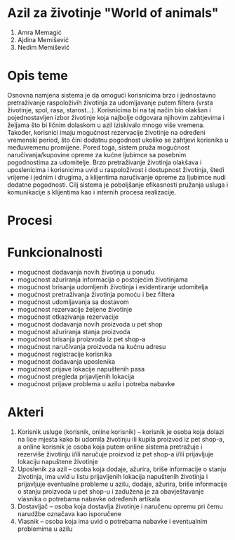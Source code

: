 # Azil za životinje "World of animals"
1.	Amra Memagić
2.	Ajdina Memišević
3.	Nedim Memišević

# Opis teme

Osnovna namjena sistema je da omogući korisnicima brzo i jednostavno pretraživanje raspoloživih životinja za udomljavanje putem filtera (vrsta životinje, spol, rasa, starost...). Korisnicima bi na taj način bio olakšan i pojednostavljen izbor životinje koja najbolje odgovara njihovim zahtjevima i željama što bi ličnim dolaskom u azil iziskivalo mnogo više vremena. Također, korisnici imaju mogućnost rezervacije životinje na određeni vremenski period, što čini dodatnu pogodnost ukoliko se zahtjevi korisnika u međuvremenu promijene. 
Pored toga, sistem pruža mogućnost naručivanja/kupovine opreme za kućne ljubimce sa posebnim pogodnostima za udomitelje.
Brzo pretraživanje životinja olakšava i uposlenicima i korisnicima uvid u raspoloživost i dostupnost životinja, štedi vrijeme i jednim i drugima, a klijentima naručivanje opreme za ljubimce nudi dodatne pogodnosti.
Cilj sistema je poboljšanje efikasnosti pružanja usluga i komunikacije s klijentima kao i internih procesa realizacije.

# Procesi

# Funkcionalnosti

-	mogućnost dodavanja novih životinja u ponudu 
-	mogućnost ažuriranja informacija o postojećim životinjama
-	mogućnost brisanja udomljenih životinja i evidentiranje udomitelja
-	mogućnost pretraživanja životinja pomoću i bez filtera
-	mogućnost udomljavanja sa dostavom
-	mogućnost rezervacije željene životinje 
-	mogućnost otkazivanja rezervacije
-	mogućnost dodavanja novih proizvoda u pet shop
-	mogućnost ažuriranja stanja proizvoda
-	mogućnost brisanja proizvoda iz pet shop-a
-	mogućnost naručivanja proizvoda na kućnu adresu
-	mogućnost registracije korisnika
-	mogućnost dodavanja uposlenika
-	mogućnost prijave lokacije napuštenih pasa
-	mogućnost pregleda prijavljenih lokacija
-	mogućnost prijave problema u azilu i potreba nabavke


# Akteri

1. Korisnik usluge (korisnik, online korisnik) – korisnik je osoba koja dolazi na lice mjesta kako bi udomila životinju ili kupila proizvod iz pet shop-a, a online korisnik je osoba koja putem online sistema pretražuje i rezerviše životinju i/ili naručuje proizvod iz pet shop-a i/ili prijavljuje lokaciju napuštene životinje
2. Uposlenik za azil – osoba koja dodaje, ažurira, briše informacije o stanju životinja, ima uvid u listu prijavljenih lokacija napuštenih životinja i prijavljuje eventualne probleme u azilu, dodaje, ažurira, briše informacije o stanju proizvoda u pet shop-u  i zadužena je za obavještavanje vlasnika o potrebama nabavke određenih artikala
3. Dostavljač – osoba koja dostavlja životinje i naručenu opremu pri čemu narudžbe označava kao isporučene
4. Vlasnik – osoba koja ima uvid o potrebama nabavke i eventualnim problemima u azilu


